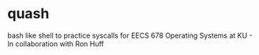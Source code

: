 # quash
bash like shell to practice syscalls for EECS 678 Operating Systems at KU - In collaboration with Ron Huff
